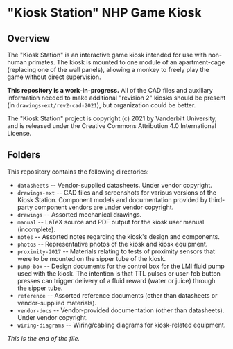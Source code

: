 # "Kiosk Station" NHP Game Kiosk

## Overview

The "Kiosk Station" is an interactive game kiosk intended for use with
non-human primates. The kiosk is mounted to one module of an apartment-cage
(replacing one of the wall panels), allowing a monkey to freely play the
game without direct supervision.

**This repository is a work-in-progress.**
All of the CAD files and auxiliary information needed to make additional
"revision 2" kiosks should be present (in `drawings-ext/rev2-cad-2021`),
but organization could be better.

The "Kiosk Station" project is copyright (c) 2021 by Vanderbilt University,
and is released under the Creative Commons Attribution 4.0 International
License.


## Folders

This repository contains the following directories:

* `datasheets` -- Vendor-supplied datasheets. Under vendor copyright.
* `drawings-ext` --
CAD files and screenshots for various versions of the Kiosk Station.
Component models and documentation provided by third-party component vendors
are under vendor copyright.
* `drawings` -- Assorted mechanical drawings.
* `manual` --
LaTeX source and PDF output for the kiosk user manual (incomplete).
* `notes` -- Assorted notes regarding the kiosk's design and components.
* `photos` -- Representative photos of the kiosk and kiosk equipment.
* `proximity-2017` --
Materials relating to tests of proximity sensors that were to be mounted
on the sipper tube of the kiosk.
* `pump-box` --
Design documents for the control box for the LMI fluid pump used with the
kiosk. The intention is that TTL pulses or user-fob button presses can
trigger delivery of a fluid reward (water or juice) through the sipper tube.
* `reference` --
Assorted reference documents (other than datasheets or vendor-supplied
materials).
* `vendor-docs` --
Vendor-provided documentation (other than datasheets). Under vendor copyright.
* `wiring-diagrams` -- Wiring/cabling diagrams for kiosk-related equipment.


_This is the end of the file._

